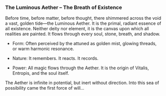 

### **The Luminous Aether – The Breath of Existence**

Before time, before matter, before thought, there shimmered across the void a vast, golden tide—the Luminous Aether. It is the primal, radiant essence of all existence. Neither deity nor element, it is the canvas upon which all realities are painted. It flows through every soul, stone, breath, and shadow.

- Form: Often perceived by the attuned as golden mist, glowing threads, or warm harmonic resonance.
    
- Nature: It remembers. It reacts. It records.
    
- Power: All magic flows through the Aether. It is the origin of Vitalis, Entropis, and the soul itself.
    

The Aether is infinite in potential, but inert without direction. Into this sea of possibility came the first force of will...


